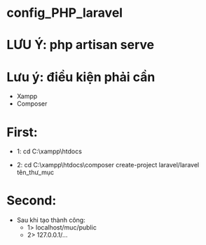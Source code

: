 # config_PHP_laravel

# LƯU Ý: php artisan serve

# Lưu ý: điều kiện phải cần 

- Xampp
- Composer
# First:
- 1: cd C:\xampp\htdocs

- 2: cd C:\xampp\htdocs\composer create-project laravel/laravel tên_thư_mục
# Second: 
- Sau khi tạo thành công: 
   +  1> localhost/muc/public  
    +  2> 127.0.0.1/...
          
